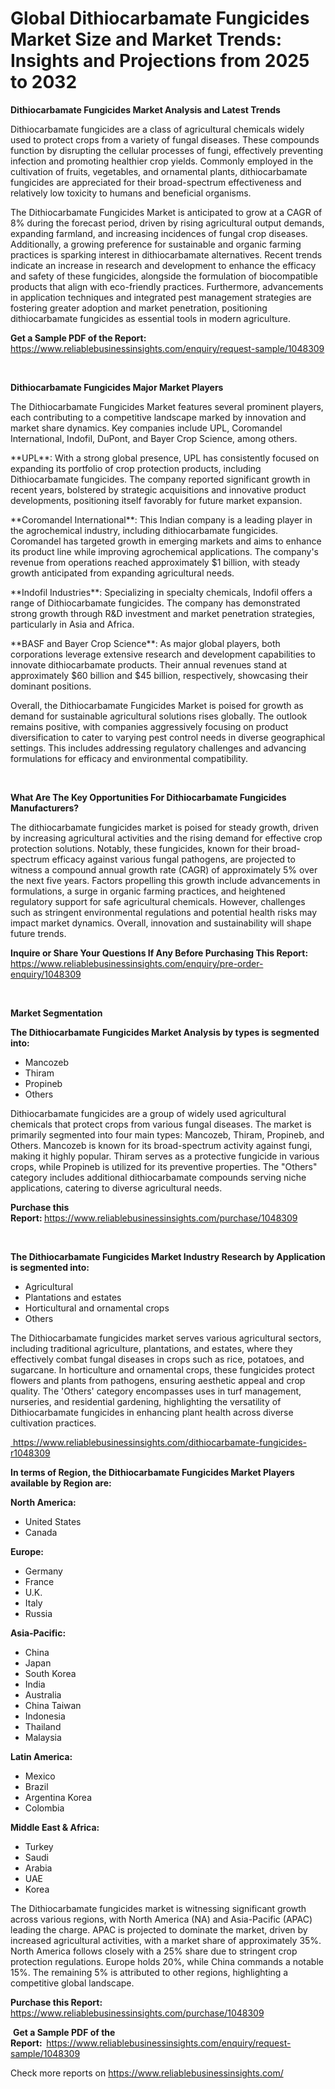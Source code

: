 <p><h1>Global Dithiocarbamate Fungicides Market Size and Market Trends: Insights and Projections from 2025 to 2032</h1></p><p><strong>Dithiocarbamate Fungicides Market Analysis and Latest Trends</strong></p>
<p><p>Dithiocarbamate fungicides are a class of agricultural chemicals widely used to protect crops from a variety of fungal diseases. These compounds function by disrupting the cellular processes of fungi, effectively preventing infection and promoting healthier crop yields. Commonly employed in the cultivation of fruits, vegetables, and ornamental plants, dithiocarbamate fungicides are appreciated for their broad-spectrum effectiveness and relatively low toxicity to humans and beneficial organisms.</p><p>The Dithiocarbamate Fungicides Market is anticipated to grow at a CAGR of 8% during the forecast period, driven by rising agricultural output demands, expanding farmland, and increasing incidences of fungal crop diseases. Additionally, a growing preference for sustainable and organic farming practices is sparking interest in dithiocarbamate alternatives. Recent trends indicate an increase in research and development to enhance the efficacy and safety of these fungicides, alongside the formulation of biocompatible products that align with eco-friendly practices. Furthermore, advancements in application techniques and integrated pest management strategies are fostering greater adoption and market penetration, positioning dithiocarbamate fungicides as essential tools in modern agriculture.</p></p>
<p><strong>Get a Sample PDF of the Report:&nbsp;</strong> <a href="https://www.reliablebusinessinsights.com/enquiry/request-sample/1048309?utm_campaign=2278&utm_medium=2&utm_source=Github&utm_content=ia&utm_term=02042025&utm_id=dithiocarbamate-fungicides">https://www.reliablebusinessinsights.com/enquiry/request-sample/1048309</a></p>
<p>&nbsp;</p>
<p><strong>Dithiocarbamate Fungicides Major Market Players</strong></p>
<p><p>The Dithiocarbamate Fungicides Market features several prominent players, each contributing to a competitive landscape marked by innovation and market share dynamics. Key companies include UPL, Coromandel International, Indofil, DuPont, and Bayer Crop Science, among others.</p><p>**UPL**: With a strong global presence, UPL has consistently focused on expanding its portfolio of crop protection products, including Dithiocarbamate fungicides. The company reported significant growth in recent years, bolstered by strategic acquisitions and innovative product developments, positioning itself favorably for future market expansion.</p><p>**Coromandel International**: This Indian company is a leading player in the agrochemical industry, including dithiocarbamate fungicides. Coromandel has targeted growth in emerging markets and aims to enhance its product line while improving agrochemical applications. The company's revenue from operations reached approximately $1 billion, with steady growth anticipated from expanding agricultural needs.</p><p>**Indofil Industries**: Specializing in specialty chemicals, Indofil offers a range of Dithiocarbamate fungicides. The company has demonstrated strong growth through R&D investment and market penetration strategies, particularly in Asia and Africa. </p><p>**BASF and Bayer Crop Science**: As major global players, both corporations leverage extensive research and development capabilities to innovate dithiocarbamate products. Their annual revenues stand at approximately $60 billion and $45 billion, respectively, showcasing their dominant positions. </p><p>Overall, the Dithiocarbamate Fungicides Market is poised for growth as demand for sustainable agricultural solutions rises globally. The outlook remains positive, with companies aggressively focusing on product diversification to cater to varying pest control needs in diverse geographical settings. This includes addressing regulatory challenges and advancing formulations for efficacy and environmental compatibility.</p></p>
<p>&nbsp;</p>
<p><strong>What Are The Key Opportunities For Dithiocarbamate Fungicides Manufacturers?</strong></p>
<p><p>The dithiocarbamate fungicides market is poised for steady growth, driven by increasing agricultural activities and the rising demand for effective crop protection solutions. Notably, these fungicides, known for their broad-spectrum efficacy against various fungal pathogens, are projected to witness a compound annual growth rate (CAGR) of approximately 5% over the next five years. Factors propelling this growth include advancements in formulations, a surge in organic farming practices, and heightened regulatory support for safe agricultural chemicals. However, challenges such as stringent environmental regulations and potential health risks may impact market dynamics. Overall, innovation and sustainability will shape future trends.</p></p>
<p><strong>Inquire or Share Your Questions If Any Before Purchasing This Report:</strong> <a href="https://www.reliablebusinessinsights.com/enquiry/pre-order-enquiry/1048309?utm_campaign=2278&utm_medium=2&utm_source=Github&utm_content=ia&utm_term=02042025&utm_id=dithiocarbamate-fungicides">https://www.reliablebusinessinsights.com/enquiry/pre-order-enquiry/1048309</a></p>
<p>&nbsp;</p>
<p><strong>Market Segmentation</strong></p>
<p><strong>The Dithiocarbamate Fungicides Market Analysis by types is segmented into:</strong></p>
<p><ul><li>Mancozeb</li><li>Thiram</li><li>Propineb</li><li>Others</li></ul></p>
<p><p>Dithiocarbamate fungicides are a group of widely used agricultural chemicals that protect crops from various fungal diseases. The market is primarily segmented into four main types: Mancozeb, Thiram, Propineb, and Others. Mancozeb is known for its broad-spectrum activity against fungi, making it highly popular. Thiram serves as a protective fungicide in various crops, while Propineb is utilized for its preventive properties. The "Others" category includes additional dithiocarbamate compounds serving niche applications, catering to diverse agricultural needs.</p></p>
<p><strong>Purchase this Report:&nbsp;</strong><a href="https://www.reliablebusinessinsights.com/purchase/1048309?utm_campaign=2278&utm_medium=2&utm_source=Github&utm_content=ia&utm_term=02042025&utm_id=dithiocarbamate-fungicides">https://www.reliablebusinessinsights.com/purchase/1048309</a></p>
<p>&nbsp;</p>
<p><strong>The Dithiocarbamate Fungicides Market Industry Research by Application is segmented into:</strong></p>
<p><ul><li>Agricultural</li><li>Plantations and estates</li><li>Horticultural and ornamental crops</li><li>Others</li></ul></p>
<p><p>The Dithiocarbamate fungicides market serves various agricultural sectors, including traditional agriculture, plantations, and estates, where they effectively combat fungal diseases in crops such as rice, potatoes, and sugarcane. In horticulture and ornamental crops, these fungicides protect flowers and plants from pathogens, ensuring aesthetic appeal and crop quality. The 'Others' category encompasses uses in turf management, nurseries, and residential gardening, highlighting the versatility of Dithiocarbamate fungicides in enhancing plant health across diverse cultivation practices.</p></p>
<p><a href="https://www.reliablebusinessinsights.com/dithiocarbamate-fungicides-r1048309?utm_campaign=2278&utm_medium=2&utm_source=Github&utm_content=ia&utm_term=02042025&utm_id=dithiocarbamate-fungicides">&nbsp;https://www.reliablebusinessinsights.com/dithiocarbamate-fungicides-r1048309</a></p>
<p><strong>In terms of Region, the Dithiocarbamate Fungicides Market Players available by Region are:</strong></p>
<p>
    <p> <strong> North America: </strong>
        <ul>
            <li>United States</li>
            <li>Canada</li>
        </ul>
        </p> 
    <p> <strong> Europe: </strong>
        <ul>
            <li>Germany</li>
            <li>France</li>
            <li>U.K.</li>
            <li>Italy</li>
            <li>Russia</li>
        </ul>
        </p> 
    <p> <strong> Asia-Pacific: </strong>
        <ul>
            <li>China</li>
            <li>Japan</li>
            <li>South Korea</li>
            <li>India</li>
            <li>Australia</li>
            <li>China Taiwan</li>
            <li>Indonesia</li>
            <li>Thailand</li>
            <li>Malaysia</li>
        </ul>
        </p> 
    <p> <strong> Latin America: </strong>
        <ul>
            <li>Mexico</li>
            <li>Brazil</li>
            <li>Argentina Korea</li>
            <li>Colombia</li>
        </ul>
        </p> 
    <p> <strong> Middle East & Africa: </strong>
        <ul>
            <li>Turkey</li>
            <li>Saudi</li>
            <li>Arabia</li>
            <li>UAE</li>
            <li>Korea</li>
        </ul>
    </p>
    </p>
<p><p>The Dithiocarbamate fungicides market is witnessing significant growth across various regions, with North America (NA) and Asia-Pacific (APAC) leading the charge. APAC is projected to dominate the market, driven by increased agricultural activities, with a market share of approximately 35%. North America follows closely with a 25% share due to stringent crop protection regulations. Europe holds 20%, while China commands a notable 15%. The remaining 5% is attributed to other regions, highlighting a competitive global landscape.</p></p>
<p><strong>Purchase this Report: </strong><a href="https://www.reliablebusinessinsights.com/purchase/1048309?utm_campaign=2278&utm_medium=2&utm_source=Github&utm_content=ia&utm_term=02042025&utm_id=dithiocarbamate-fungicides">https://www.reliablebusinessinsights.com/purchase/1048309</a></p>
<p>&nbsp;<strong>Get a Sample PDF of the Report:&nbsp;&nbsp;</strong><a href="https://www.reliablebusinessinsights.com/enquiry/request-sample/1048309?utm_campaign=2278&utm_medium=2&utm_source=Github&utm_content=ia&utm_term=02042025&utm_id=dithiocarbamate-fungicides">https://www.reliablebusinessinsights.com/enquiry/request-sample/1048309</a></p>
<p><strong></strong></p>
<p>Check more reports on <a href="https://www.reliablebusinessinsights.com/?utm_campaign=2278&utm_medium=2&utm_source=Github&utm_content=ia&utm_term=02042025&utm_id=dithiocarbamate-fungicides">https://www.reliablebusinessinsights.com/</a></p>